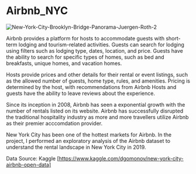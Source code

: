 # Airbnb_NYC
![New-York-City-Brooklyn-Bridge-Panorama-Juergen-Roth-2](https://user-images.githubusercontent.com/48190655/71230772-cfd1d080-229f-11ea-979b-3ae1782eb87b.jpg)

Airbnb provides a platform for hosts to accommodate guests with short-term lodging and tourism-related activities. Guests can search for lodging using filters such as lodging type, dates, location, and price. Guests have the ability to search for specific types of homes, such as bed and breakfasts, unique homes, and vacation homes. 


Hosts provide prices and other details for their rental or event listings, such as the allowed number of guests, home type, rules, and amenities. Pricing is determined by the host, with recommendations from Airbnb Hosts and guests have the ability to leave reviews about the experience.

Since its inception in 2008, Airbnb has seen a exponential growth with the number of rentals listed on its website. Airbnb has successfully disrupted the traditional hospitality industry as more and more travellers utilize Airbnb as their premier acccomdation provider.

New York City has been one of the hottest markets for Airbnb. In the project, I performed an exploratory analysis of the Airbnb dataset to understand the rental landscape in New York City in 2019.



Data Source: Kaggle [https://www.kaggle.com/dgomonov/new-york-city-airbnb-open-data]

